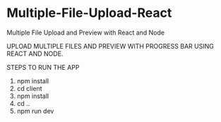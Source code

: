 # Multiple-File-Upload-React
Multiple File Upload and Preview with React and Node

UPLOAD MULTIPLE FILES AND PREVIEW WITH PROGRESS BAR USING REACT AND NODE.

STEPS TO RUN THE APP
1. npm install
2. cd client
3. npm install
4. cd ..
5. npm run dev

